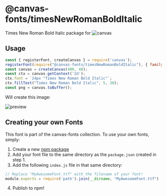 @canvas-fonts/timesNewRomanBoldItalic
====

Times New Roman Bold Italic package for ![canvas](https://npmjs.org/package/canvas)

## Usage

```js
const { registerFont, createCanvas } = require('canvas');
registerFont(require("@canvas-fonts/timesNewRomanBoldItalic"), { family: "Times New Roman Bold Italic" });
const canvas = createCanvas(400, 48);
const ctx = canvas.getContext('2d');
ctx.font = `24px "Times New Roman Bold Italic"`;
ctx.fillText("Times New Roman Bold Italic", 5, 30);
const png = canvas.toBuffer();
```

Will create this image:

![preview](https://github.com/retrohacker/canvas-fonts/raw/master/previews/timesNewRomanBoldItalic.png)

## Creating your own Fonts

This font is part of the canvas-fonts collection. To use your own fonts, simply:

1. Create a new [npm package](https://docs.npmjs.com/creating-node-js-modules)
2. Add your font file to the same directory as the `package.json` created in step 1.
3. Add the following `index.js` file in that same directory:

```js
// Replace "MyAwesomeFont.ttf" with the filename of your font!
module.exports = require('path').join(__dirname, "MyAwesomeFont.ttf")
```

4. Publish to npm!